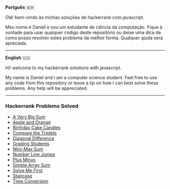 **Portguês** :brazil:

Olá! bem-vindo às minhas soluções de hackerrank com javascript.

Meu nome é Daniel e sou um estudante de ciência da computação. Fique à vontade para usar qualquer código deste repositório ou deixe uma dica de como posso resolver estes problema da melhor forma. Qualquer ajuda será apreciada.

---

**English** :us:

Hi! welcome to my hackerrank solutions with javascript.

My name is Daniel and I am a computer science student. Feel free to use any code from this repository or leave a tip on how I can best solve these problems. Any help will be appreciated.

---

### Hackerrank Problems Solved

* [A Very Big Sum](https://www.hackerrank.com/challenges/a-very-big-sum/problem)
* [Apple and Orange](https://www.hackerrank.com/challenges/apple-and-orange/problem)
* [Birthday Cake Candles](https://www.hackerrank.com/challenges/birthday-cake-candles/problem)
* [Compare the Triplets](https://www.hackerrank.com/challenges/compare-the-triplets/problem)
* [Diagonal Difference](https://www.hackerrank.com/challenges/diagonal-difference/problem)
* [Grading Students](https://www.hackerrank.com/challenges/grading/problem)
* [Mini-Max Sum](https://www.hackerrank.com/challenges/mini-max-sum/problem)
* [Number Line Jumps](https://www.hackerrank.com/challenges/kangaroo/problem)
* [Plus Minus](https://www.hackerrank.com/challenges/plus-minus/problem)
* [Simple Array Sum](https://www.hackerrank.com/challenges/simple-array-sum/problem)
* [Solve Me First](https://www.hackerrank.com/challenges/solve-me-first/problem)
* [Staircase](https://www.hackerrank.com/challenges/staircase/problem)
* [Time Conversion](https://www.hackerrank.com/challenges/time-conversion/problem)
